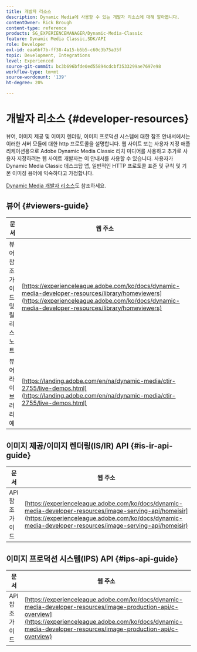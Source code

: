 ```yaml
---
title: 개발자 리소스
description: Dynamic Media에 사용할 수 있는 개발자 리소스에 대해 알아봅니다.
contentOwner: Rick Brough
content-type: reference
products: SG_EXPERIENCEMANAGER/Dynamic-Media-Classic
feature: Dynamic Media Classic,SDK/API
role: Developer
exl-id: eaa6bf7b-ff38-4a15-b5b5-c60c3b75a35f
topic: Development, Integrations
level: Experienced
source-git-commit: bc3b696bfde0ed55894cdcbf3533299ae7697e98
workflow-type: tm+mt
source-wordcount: '139'
ht-degree: 20%

---
```


# 개발자 리소스 {#developer-resources}

뷰어, 이미지 제공 및 이미지 렌더링, 이미지 프로덕션 시스템에 대한 참조 안내서에서는 이러한 서버 모듈에 대한 http 프로토콜을 설명합니다. 웹 사이트 또는 사용자 지정 애플리케이션용으로 Adobe Dynamic Media Classic 리치 미디어를 사용하고 추가로 사용자 지정하려는 웹 사이트 개발자는 이 안내서를 사용할 수 있습니다. 사용자가 Dynamic Media Classic 데스크탑 앱, 일반적인 HTTP 프로토콜 표준 및 규칙 및 기본 이미징 용어에 익숙하다고 가정합니다.

[Dynamic Media 개발자 리소스](https://experienceleague.adobe.com/ko/docs/dynamic-media-developer-resources)도 참조하세요.

## 뷰어 {#viewers-guide}

| 문서 | 웹 주소 |
| --- | --- |
| 뷰어 참조 가이드 및 릴리스 노트 | [https://experienceleague.adobe.com/ko/docs/dynamic-media-developer-resources/library/homeviewers](https://experienceleague.adobe.com/ko/docs/dynamic-media-developer-resources/library/homeviewers) |
| 뷰어 라이브러리 예 | [https://landing.adobe.com/en/na/dynamic-media/ctir-2755/live-demos.html](https://landing.adobe.com/en/na/dynamic-media/ctir-2755/live-demos.html) |

## 이미지 제공/이미지 렌더링(IS/IR) API {#is-ir-api-guide}

| 문서 | 웹 주소 |
| --- | --- |
| API 참조 가이드 | [https://experienceleague.adobe.com/ko/docs/dynamic-media-developer-resources/image-serving-api/homeisir](https://experienceleague.adobe.com/ko/docs/dynamic-media-developer-resources/image-serving-api/homeisir) |

## 이미지 프로덕션 시스템(IPS) API {#ips-api-guide}

| 문서 | 웹 주소 |
| --- | --- |
| API 참조 가이드 | [https://experienceleague.adobe.com/ko/docs/dynamic-media-developer-resources/image-production-api/c-overview](https://experienceleague.adobe.com/ko/docs/dynamic-media-developer-resources/image-production-api/c-overview) |

<!-- ## Image Authoring {#ia}

| Document| Web address |
| --- | --- |
| User Guide | Contact Adobe Dynamic Media Classic technical support for this documentation. |
| Release Notes | Contact Adobe Dynamic Media Classic technical support for this documentation. |

## Dynamic Media Classic API {#dmc-api}

| Document | Web address |
| --- | --- |
| API Reference Guide | Contact Adobe Dynamic Media Classic technical support for documentation. |
 -->










<!-- 

**Web-to-Print**

|Document|Web address|
|--- |--- |
|Reference Guide|[https://www.adobe.com/go/learn_s7_webtoprint_en](https://www.adobe.com/go/learn_s7_webtoprint_en)| 

-->
